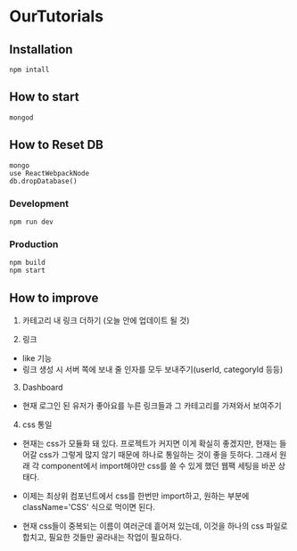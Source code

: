 # OurTutorials

## Installation
`npm intall`

## How to start

`mongod`

## How to Reset DB

```
mongo
use ReactWebpackNode
db.dropDatabase()
```

### Development
`npm run dev`

### Production
```
npm build
npm start
```

## How to improve
1. 카테고리 내 링크 더하기 (오늘 안에 업데이트 될 것)

2. 링크
  - like 기능
  - 링크 생성 시 서버 쪽에 보내 줄 인자를 모두 보내주기(userId, categoryId 등등)

3. Dashboard
  - 현재 로그인 된 유저가 좋아요를 누른 링크들과 그 카테고리를 가져와서 보여주기

4. css 통일
  - 현재는 css가 모듈화 돼 있다. 프로젝트가 커지면 이게 확실히 좋겠지만, 현재는 들어갈 css가 그렇게 많지 않기 때문에 하나로 통일하는 것이 좋을 듯하다. 그래서 원래 각 component에서 import해야만 css를 쓸 수 있게 했던 웹팩 세팅을 바꾼 상태다.

  - 이제는 최상위 컴포넌트에서 css를 한번만 import하고, 원하는 부분에 className='CSS' 식으로 먹이면 된다.

  - 현재 css들이 중복되는 이름이 여러군데 흩어져 있는데, 이것을 하나의 css 파일로 합치고, 필요한 것들만 골라내는 작업이 필요하다.
